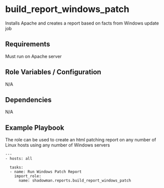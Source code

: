 build_report_windows_patch
========

Installs Apache and creates a report based on facts from Windows update job

Requirements
------------

Must run on Apache server

Role Variables / Configuration
--------------

N/A

Dependencies
------------

N/A

Example Playbook
----------------

The role can be used to create an html patching report on any number of Linux hosts using any number of Windows servers


```
---
- hosts: all

  tasks:
  - name: Run Windows Patch Report
    import_role:
      name: shadowman.reports.build_report_windows_patch

```
